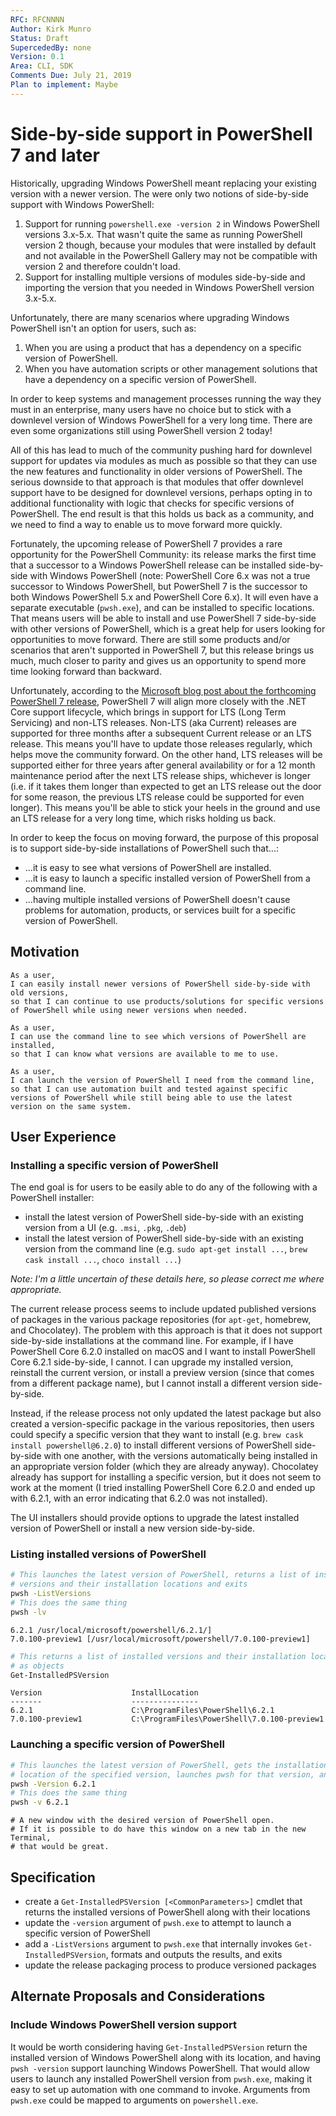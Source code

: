 ```yaml
---
RFC: RFCNNNN
Author: Kirk Munro
Status: Draft
SupercededBy: none
Version: 0.1
Area: CLI, SDK
Comments Due: July 21, 2019
Plan to implement: Maybe
---
```


# Side-by-side support in PowerShell 7 and later

Historically, upgrading Windows PowerShell meant replacing your existing
version with a newer version. The were only two notions of side-by-side support
with Windows PowerShell:

1. Support for running `powershell.exe -version 2` in Windows PowerShell
versions 3.x-5.x. That wasn't quite the same as running PowerShell version 2
though, because your modules that were installed by default and not available
in the PowerShell Gallery may not be compatible with version 2 and therefore
couldn't load.
1. Support for installing multiple versions of modules side-by-side and
importing the version that you needed in Windows PowerShell version 3.x-5.x.

Unfortunately, there are many scenarios where upgrading Windows PowerShell
isn't an option for users, such as:

1. When you are using a product that has a dependency on a specific version
of PowerShell.
1. When you have automation scripts or other management solutions that have a
dependency on a specific version of PowerShell.

In order to keep systems and management processes running the way they must in
an enterprise, many users have no choice but to stick with a downlevel version
of Windows PowerShell for a very long time. There are even some organizations
still using PowerShell version 2 today!

All of this has lead to much of the community pushing hard for downlevel
support for updates via modules as much as possible so that they can use the
new features and functionality in older versions of PowerShell. The serious
downside to that approach is that modules that offer downlevel support have to
be designed for downlevel versions, perhaps opting in to additional
functionality with logic that checks for specific versions of PowerShell. The
end result is that this holds us back as a community, and we need to find a way
to enable us to move forward more quickly.

Fortunately, the upcoming release of PowerShell 7 provides a rare opportunity
for the PowerShell Community: its release marks the first time that a successor
to a Windows PowerShell release can be installed side-by-side with Windows
PowerShell (note: PowerShell Core 6.x was not a true successor to Windows
PowerShell, but PowerShell 7 is the successor to both Windows PowerShell 5.x
and PowerShell Core 6.x). It will even have a separate executable (`pwsh.exe`),
and can be installed to specific locations. That means users will be able to
install and use PowerShell 7 side-by-side with other versions of PowerShell,
which is a great help for users looking for opportunities to move forward.
There are still some products and/or scenarios that aren't supported in
PowerShell 7, but this release brings us much, much closer to parity and gives
us an opportunity to spend more time looking forward than backward.

Unfortunately, according to the [Microsoft blog post about the forthcoming
PowerShell 7 release](https://devblogs.microsoft.com/powershell/the-next-release-of-powershell-powershell-7/),
PowerShell 7 will align more closely with the .NET Core support lifecycle,
which brings in support for LTS (Long Term Servicing) and non-LTS releases.
Non-LTS (aka Current) releases are supported for three months after a
subsequent Current release or an LTS release. This means you'll have to update
those releases regularly, which helps move the community forward. On the other
hand, LTS releases will be supported either for three years after general
availability or for a 12 month maintenance period after the next LTS release
ships, whichever is longer (i.e. if it takes them longer than expected to get
an LTS release out the door for some reason, the previous LTS release could be
supported for even longer). This means you'll be able to stick your heels in
the ground and use an LTS release for a very long time, which risks holding us
back.

In order to keep the focus on moving forward, the purpose of this proposal is
to support side-by-side installations of PowerShell such that...:

* ...it is easy to see what versions of PowerShell are installed.
* ...it is easy to launch a specific installed version of PowerShell from a
command line.
* ...having multiple installed versions of PowerShell doesn't cause problems
for automation, products, or services built for a specific version of PowerShell.

## Motivation

    As a user,
    I can easily install newer versions of PowerShell side-by-side with old versions,
    so that I can continue to use products/solutions for specific versions of PowerShell while using newer versions when needed.

    As a user,
    I can use the command line to see which versions of PowerShell are installed,
    so that I can know what versions are available to me to use.

    As a user,
    I can launch the version of PowerShell I need from the command line,
    so that I can use automation built and tested against specific versions of PowerShell while still being able to use the latest version on the same system.

## User Experience

### Installing a specific version of PowerShell

The end goal is for users to be easily able to do any of the following with a
PowerShell installer:

* install the latest version of PowerShell side-by-side with an existing
version from a UI (e.g. `.msi`, `.pkg`, `.deb`)
* install the latest version of PowerShell side-by-side with an existing
version from the command line (e.g. `sudo apt-get install ...`, `brew cask
install ...`, `choco install ...`)

_Note: I'm a little uncertain of these details here, so please correct me where
appropriate._

The current release process seems to include updated published versions of
packages in the various package repositories (for `apt-get`, homebrew, and
Chocolatey). The problem with this approach is that it does not support
side-by-side installations at the command line. For example, if I have
PowerShell Core 6.2.0 installed on macOS and I want to install PowerShell Core
6.2.1 side-by-side, I cannot. I can upgrade my installed version, reinstall
the current version, or install a preview version (since that comes from a
different package name), but I cannot install a different version side-by-side.

Instead, if the release process not only updated the latest package but also
created a version-specific package in the various repositories, then users
could specify a specific version that they want to install (e.g. `brew cask
install powershell@6.2.0`) to install different versions of PowerShell
side-by-side with one another, with the versions automatically being installed
in an appropriate version folder (which they are already anyway). Chocolatey
already has support for installing a specific version, but it does not seem to
work at the moment (I tried installing PowerShell Core 6.2.0 and ended up with
6.2.1, with an error indicating that 6.2.0 was not installed).

The UI installers should provide options to upgrade the latest installed
version of PowerShell or install a new version side-by-side.

### Listing installed versions of PowerShell

```bash
# This launches the latest version of PowerShell, returns a list of installed
# versions and their installation locations and exits
pwsh -ListVersions
# This does the same thing
pwsh -lv
```

```output
6.2.1 /usr/local/microsoft/powershell/6.2.1/]
7.0.100-preview1 [/usr/local/microsoft/powershell/7.0.100-preview1]
```

```powershell
# This returns a list of installed versions and their installation locations
# as objects
Get-InstalledPSVersion
```

```output
Version                    InstallLocation
-------                    ---------------
6.2.1                      C:\ProgramFiles\PowerShell\6.2.1
7.0.100-preview1           C:\ProgramFiles\PowerShell\7.0.100-preview1
```

### Launching a specific version of PowerShell

```bash
# This launches the latest version of PowerShell, gets the installation
# location of the specified version, launches pwsh for that version, and exits
pwsh -Version 6.2.1
# This does the same thing
pwsh -v 6.2.1
```

```output
# A new window with the desired version of PowerShell open.
# If it is possible to do have this window on a new tab in the new Terminal,
# that would be great.
```

## Specification

* create a `Get-InstalledPSVersion [<CommonParameters>]` cmdlet that returns
the installed versions of PowerShell along with their locations
* update the `-version` argument of `pwsh.exe` to attempt to launch a specific
version of PowerShell
* add a `-ListVersions` argument to `pwsh.exe` that internally invokes
`Get-InstalledPSVersion`, formats and outputs the results, and exits
* update the release packaging process to produce versioned packages

## Alternate Proposals and Considerations

### Include Windows PowerShell version support

It would be worth considering having `Get-InstalledPSVersion` return the
installed version of Windows PowerShell along with its location, and having
`pwsh -version` support launching Windows PowerShell. That would allow users to
launch any installed PowerShell version from `pwsh.exe`, making it easy to set
up automation with one command to invoke. Arguments from `pwsh.exe` could be
mapped to arguments on `powershell.exe`.
